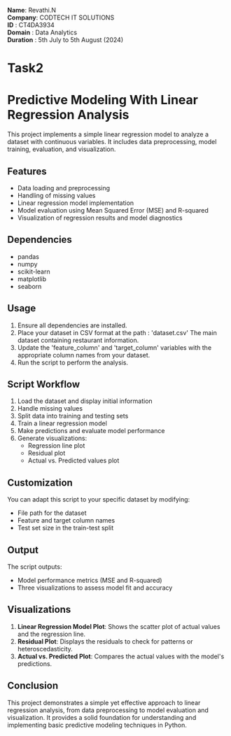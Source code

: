 **Name**: Revathi.N   
**Company**: CODTECH IT SOLUTIONS      
**ID** : CT4DA3934   
**Domain** : Data Analytics   
**Duration** : 5th July to 5th August (2024)

# Task2

# Predictive Modeling With Linear Regression Analysis

This project implements a simple linear regression model to analyze a dataset with continuous variables. It includes data preprocessing, model training, evaluation, and visualization.

## Features

- Data loading and preprocessing
- Handling of missing values
- Linear regression model implementation
- Model evaluation using Mean Squared Error (MSE) and R-squared
- Visualization of regression results and model diagnostics

## Dependencies

- pandas
- numpy
- scikit-learn
- matplotlib
- seaborn

## Usage

1. Ensure all dependencies are installed.
2. Place your dataset in CSV format at the path : 'dataset.csv' The main dataset containing restaurant information.
3. Update the 'feature_column' and 'target_column' variables with the appropriate column names from your dataset.
4. Run the script to perform the analysis.

## Script Workflow

1. Load the dataset and display initial information
2. Handle missing values
3. Split data into training and testing sets
4. Train a linear regression model
5. Make predictions and evaluate model performance
6. Generate visualizations:
   - Regression line plot
   - Residual plot
   - Actual vs. Predicted values plot

## Customization

You can adapt this script to your specific dataset by modifying:
- File path for the dataset
- Feature and target column names
- Test set size in the train-test split

## Output

The script outputs:
- Model performance metrics (MSE and R-squared)
- Three visualizations to assess model fit and accuracy

## Visualizations

1. **Linear Regression Model Plot**: Shows the scatter plot of actual values and the regression line.
2. **Residual Plot**: Displays the residuals to check for patterns or heteroscedasticity.
3. **Actual vs. Predicted Plot**: Compares the actual values with the model's predictions.
  
## Conclusion

This project demonstrates a simple yet effective approach to linear regression analysis, from data preprocessing to model evaluation and visualization. It provides a solid foundation for understanding and implementing basic predictive modeling techniques in Python.
